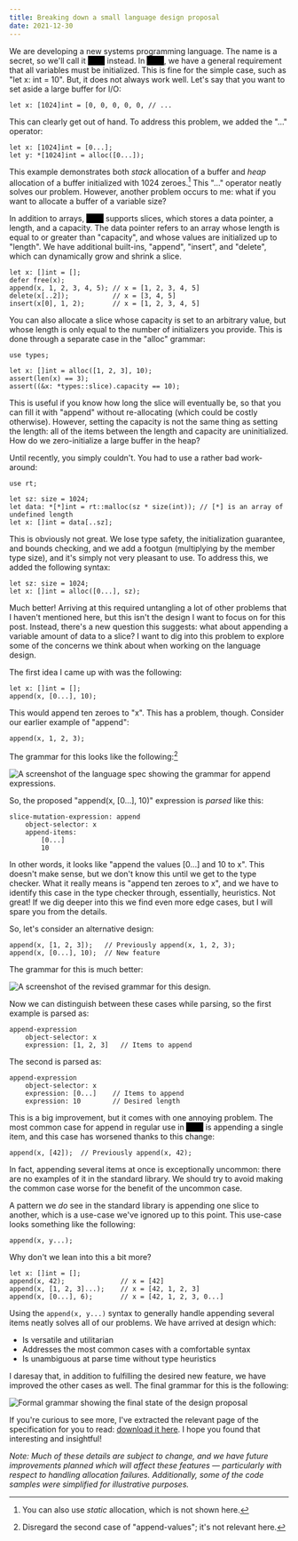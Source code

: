 ```yaml
---
title: Breaking down a small language design proposal
date: 2021-12-30
---
```


<style>
.redacted { background: black; color: black; }
</style>

We are developing a new systems programming language. The name is a secret, so
we'll call it <span class="redacted">xxxx</span> instead. In <span
class="redacted">xxxx</span>, we have a general requirement that all variables
must be initialized. This is fine for the simple case, such as "let x: int =
10". But, it does not always work well. Let's say that you want to set aside a
large buffer for I/O:

```hare
let x: [1024]int = [0, 0, 0, 0, 0, // ...
```

This can clearly get out of hand. To address this problem, we added the "..."
operator:

```hare
let x: [1024]int = [0...];
let y: *[1024]int = alloc([0...]);
```

This example demonstrates both *stack* allocation of a buffer and *heap*
allocation of a buffer initialized with 1024 zeroes.[^static] This "..."
operator neatly solves our problem. However, another problem occurs to me: what
if you want to allocate a buffer of a variable size?

[^static]: You can also use *static* allocation, which is not shown here.

In addition to arrays, <span class="redacted">xxxx</span> supports slices, which
stores a data pointer, a length, and a capacity. The data pointer refers to an
array whose length is equal to or greater than "capacity", and whose values are
initialized up to "length". We have additional built-ins, "append", "insert",
and "delete", which can dynamically grow and shrink a slice.

```hare
let x: []int = [];
defer free(x);
append(x, 1, 2, 3, 4, 5); // x = [1, 2, 3, 4, 5]
delete(x[..2]);           // x = [3, 4, 5]
insert(x[0], 1, 2);       // x = [1, 2, 3, 4, 5]
```

You can also allocate a slice whose capacity is set to an arbitrary value, but
whose length is only equal to the number of initializers you provide. This is
done through a separate case in the "alloc" grammar:

```hare
use types;

let x: []int = alloc([1, 2, 3], 10);
assert(len(x) == 3);
assert((&x: *types::slice).capacity == 10);
```

This is useful if you know how long the slice will eventually be, so that you
can fill it with "append" without re-allocating (which could be costly
otherwise). However, setting the capacity is not the same thing as setting the
length: all of the items between the length and capacity are uninitialized. How
do we zero-initialize a large buffer in the heap?

Until recently, you simply couldn't. You had to use a rather bad
work-around:

```hare
use rt;

let sz: size = 1024;
let data: *[*]int = rt::malloc(sz * size(int)); // [*] is an array of undefined length
let x: []int = data[..sz];
```

This is obviously not great. We lose type safety, the initialization guarantee,
and bounds checking, and we add a footgun (multiplying by the member type size),
and it's simply not very pleasant to use. To address this, we added the
following syntax:

```hare
let sz: size = 1024;
let x: []int = alloc([0...], sz);
```

Much better! Arriving at this required untangling a lot of other problems that I
haven't mentioned here, but this isn't the design I want to focus on for this
post. Instead, there's a new question this suggests: what about appending a
variable amount of data to a slice? I want to dig into this problem to explore
some of the concerns we think about when working on the language design.

The first idea I came up with was the following:

```hare
let x: []int = [];
append(x, [0...], 10);
```

This would append ten zeroes to "x". This has a problem, though. Consider our
earlier example of "append":

```hare
append(x, 1, 2, 3);
```

The grammar for this looks like the following:[^caveat]

[^caveat]: Disregard the second case of "append-values"; it's not relevant here.

![A screenshot of the language spec showing the grammar for append expressions.](https://l.sr.ht/NinS.png)

So, the proposed "append(x, \[0...\], 10)" expression is *parsed* like this:

    slice-mutation-expression: append
        object-selector: x
        append-items:
            [0...]
            10

In other words, it looks like "append the values \[0...\] and 10 to x". This
doesn't make sense, but we don't know this until we get to the type checker.
What it really means is "append ten zeroes to x", and we have to identify this
case in the type checker through, essentially, heuristics. Not great! If we dig
deeper into this we find even more edge cases, but I will spare you from the
details.

So, let's consider an alternative design:

```hare
append(x, [1, 2, 3]);   // Previously append(x, 1, 2, 3);
append(x, [0...], 10);  // New feature
```

The grammar for this is much better:

![A screenshot of the revised grammar for this design.](https://l.sr.ht/s5qI.png)

Now we can distinguish between these cases while parsing, so the first example
is parsed as:

    append-expression
        object-selector: x
        expression: [1, 2, 3]   // Items to append

The second is parsed as:

    append-expression
        object-selector: x
        expression: [0...]    // Items to append
        expression: 10        // Desired length

This is a big improvement, but it comes with one annoying problem. The most
common case for append in regular use in <span class="redacted">xxxx</span> is
appending a single item, and this case has worsened thanks to this change:

```hare
append(x, [42]);  // Previously append(x, 42);
```

In fact, appending several items at once is exceptionally uncommon: there are no
examples of it in the standard library. We should try to avoid making the common
case worse for the benefit of the uncommon case.

A pattern we *do* see in the standard library is appending one slice to another,
which is a use-case we've ignored up to this point. This use-case looks
something like the following:

```hare
append(x, y...);
```

Why don't we lean into this a bit more?

```hare
let x: []int = [];
append(x, 42);              // x = [42]
append(x, [1, 2, 3]...);    // x = [42, 1, 2, 3]
append(x, [0...], 6);       // x = [42, 1, 2, 3, 0...]
```

Using the `append(x, y...)` syntax to generally handle appending several items
neatly solves all of our problems. We have arrived at design which:

- Is versatile and utilitarian
- Addresses the most common cases with a comfortable syntax
- Is unambiguous at parse time without type heuristics

I daresay that, in addition to fulfilling the desired new feature, we have
improved the other cases as well. The final grammar for this is the following:

![Formal grammar showing the final state of the design proposal](https://l.sr.ht/2nF0.png)

If you're curious to see more, I've extracted the relevant page of the
specification for you to read: [download it here](https://l.sr.ht/eeta.pdf). I
hope you found that interesting and insightful!

*Note: Much of these details are subject to change, and we have future
improvements planned which will affect these features &mdash; particularly with
respect to handling allocation failures. Additionally, some of the code samples
were simplified for illustrative purposes.*
